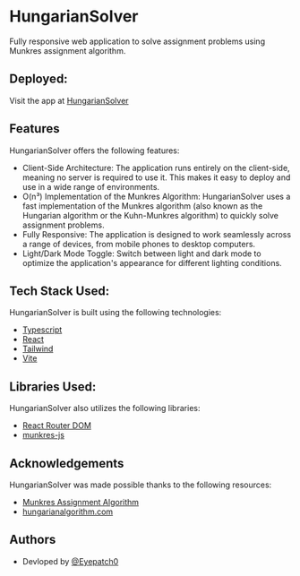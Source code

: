 # HungarianSolver

Fully responsive web application to solve assignment problems using Munkres assignment algorithm.

## Deployed:

Visit the app at [HungarianSolver](https://hungarian-solver.vercel.app/)

## Features

HungarianSolver offers the following features:

- Client-Side Architecture: The application runs entirely on the client-side, meaning no server is required to use it. This makes it easy to deploy and use in a wide range of environments.
- O(n³) Implementation of the Munkres Algorithm: HungarianSolver uses a fast implementation of the Munkres algorithm (also known as the Hungarian algorithm or the Kuhn-Munkres algorithm) to quickly solve assignment problems.
- Fully Responsive: The application is designed to work seamlessly across a range of devices, from mobile phones to desktop computers.
- Light/Dark Mode Toggle: Switch between light and dark mode to optimize the application's appearance for different lighting conditions.

## Tech Stack Used:

HungarianSolver is built using the following technologies:

- [Typescript](https://www.typescriptlang.org/docs/)
- [React](https://react.dev/reference/react)
- [Tailwind](https://tailwindcss.com/docs/utility-first)
- [Vite](https://vitejs.dev/guide/)

## Libraries Used:

HungarianSolver also utilizes the following libraries:

- [React Router DOM](https://www.npmjs.com/package/react-router-dom)
- [munkres-js](https://www.npmjs.com/package/munkres-js)

## Acknowledgements

HungarianSolver was made possible thanks to the following resources:

- [Munkres Assignment Algorithm](https://brc2.com/the-algorithm-workshop/)
- [hungarianalgorithm.com](https://www.hungarianalgorithm.com/hungarianalgorithm.php)

## Authors

- Devloped by [@Eyepatch0](https://github.com/Eyepatch0)
